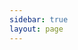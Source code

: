 ```yaml
---
sidebar: true
layout: page
---
```


<script setup>
import RapiDoc from '../../components/RapiDoc.vue';
import { withBase } from 'vitepress'
</script>

<RapiDoc :specs="withBase('/tc-agent-openapi.json')" />
